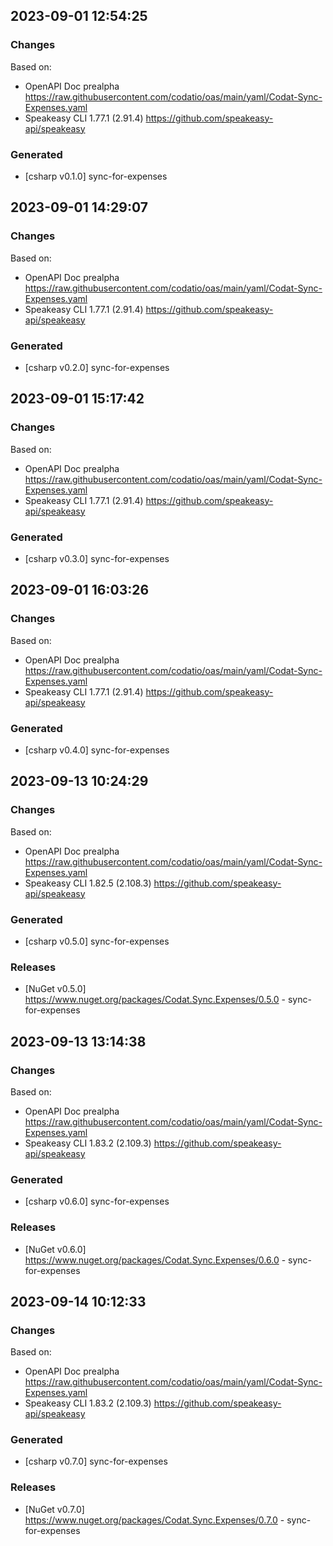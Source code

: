 

## 2023-09-01 12:54:25
### Changes
Based on:
- OpenAPI Doc prealpha https://raw.githubusercontent.com/codatio/oas/main/yaml/Codat-Sync-Expenses.yaml
- Speakeasy CLI 1.77.1 (2.91.4) https://github.com/speakeasy-api/speakeasy
### Generated
- [csharp v0.1.0] sync-for-expenses

## 2023-09-01 14:29:07
### Changes
Based on:
- OpenAPI Doc prealpha https://raw.githubusercontent.com/codatio/oas/main/yaml/Codat-Sync-Expenses.yaml
- Speakeasy CLI 1.77.1 (2.91.4) https://github.com/speakeasy-api/speakeasy
### Generated
- [csharp v0.2.0] sync-for-expenses

## 2023-09-01 15:17:42
### Changes
Based on:
- OpenAPI Doc prealpha https://raw.githubusercontent.com/codatio/oas/main/yaml/Codat-Sync-Expenses.yaml
- Speakeasy CLI 1.77.1 (2.91.4) https://github.com/speakeasy-api/speakeasy
### Generated
- [csharp v0.3.0] sync-for-expenses

## 2023-09-01 16:03:26
### Changes
Based on:
- OpenAPI Doc prealpha https://raw.githubusercontent.com/codatio/oas/main/yaml/Codat-Sync-Expenses.yaml
- Speakeasy CLI 1.77.1 (2.91.4) https://github.com/speakeasy-api/speakeasy
### Generated
- [csharp v0.4.0] sync-for-expenses

## 2023-09-13 10:24:29
### Changes
Based on:
- OpenAPI Doc prealpha https://raw.githubusercontent.com/codatio/oas/main/yaml/Codat-Sync-Expenses.yaml
- Speakeasy CLI 1.82.5 (2.108.3) https://github.com/speakeasy-api/speakeasy
### Generated
- [csharp v0.5.0] sync-for-expenses
### Releases
- [NuGet v0.5.0] https://www.nuget.org/packages/Codat.Sync.Expenses/0.5.0 - sync-for-expenses

## 2023-09-13 13:14:38
### Changes
Based on:
- OpenAPI Doc prealpha https://raw.githubusercontent.com/codatio/oas/main/yaml/Codat-Sync-Expenses.yaml
- Speakeasy CLI 1.83.2 (2.109.3) https://github.com/speakeasy-api/speakeasy
### Generated
- [csharp v0.6.0] sync-for-expenses
### Releases
- [NuGet v0.6.0] https://www.nuget.org/packages/Codat.Sync.Expenses/0.6.0 - sync-for-expenses

## 2023-09-14 10:12:33
### Changes
Based on:
- OpenAPI Doc prealpha https://raw.githubusercontent.com/codatio/oas/main/yaml/Codat-Sync-Expenses.yaml
- Speakeasy CLI 1.83.2 (2.109.3) https://github.com/speakeasy-api/speakeasy
### Generated
- [csharp v0.7.0] sync-for-expenses
### Releases
- [NuGet v0.7.0] https://www.nuget.org/packages/Codat.Sync.Expenses/0.7.0 - sync-for-expenses